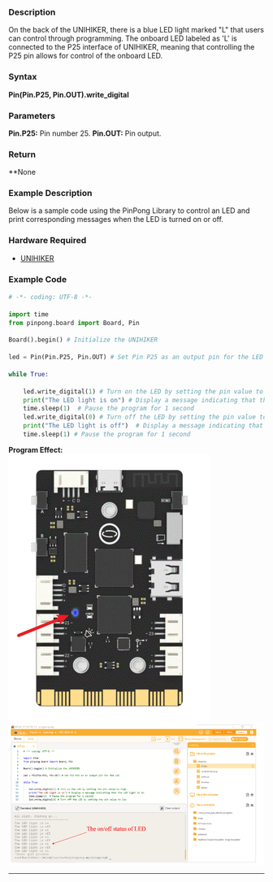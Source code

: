 ### **Description**
On the back of the UNIHIKER, there is a blue LED light marked "L" that users can control through programming.
The onboard LED labeled as 'L' is connected to the P25 interface of UNIHIKER, meaning that controlling the P25 pin allows for control of the onboard LED.
### **Syntax**
**Pin(Pin.P25, Pin.OUT).write_digital**
### **Parameters**
**Pin.P25:** Pin number 25. 
**Pin.OUT:** Pin output. 
### **Return**
**None
### **Example Description**
Below is a sample code using the PinPong Library to control an LED and print corresponding messages when the LED is turned on or off.
### **Hardware Required**

- [UNIHIKER](https://www.dfrobot.com/product-2691.html)
### **Example Code**
```python
# -*- coding: UTF-8 -*-

import time
from pinpong.board import Board, Pin

Board().begin() # Initialize the UNIHIKER

led = Pin(Pin.P25, Pin.OUT) # Set Pin P25 as an output pin for the LED

while True:
   
    led.write_digital(1) # Turn on the LED by setting the pin value to high
    print("The LED light is on") # Display a message indicating that the LED light is on 
    time.sleep(1)  # Pause the program for 1 second
    led.write_digital(0) # Turn off the LED by setting the pin value to low
    print("The LED light is off")  # Display a message indicating that the LED light is off
    time.sleep(1) # Pause the program for 1 second
```
**Program Effect:**
![](img/1_L_LED_/1717470438843-7704798b-8da6-4d59-9e65-f6301fe445fa.gif)
![image.png](img/1_L_LED_/1722825383752-f9876273-6251-40a1-a841-5a034e186b05.png)


---
